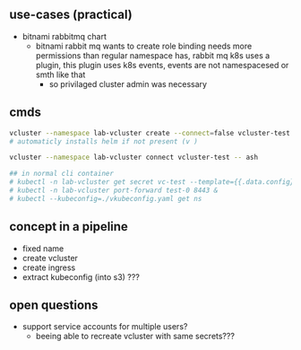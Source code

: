 
## use-cases (practical)
- bitnami rabbitmq chart
  - bitnami rabbit mq wants to create role binding needs more permissions than regular namespace has, rabbit mq k8s uses a plugin, this plugin uses k8s events, events are not namespacesed or smth like that
    - so privilaged cluster admin was necessary

## cmds
``` bash
vcluster --namespace lab-vcluster create --connect=false vcluster-test
# automaticly installs helm if not present (v )

vcluster --namespace lab-vcluster connect vcluster-test -- ash

## in normal cli container
# kubectl -n lab-vcluster get secret vc-test --template={{.data.config}} | base64 -d > vkubeconfig.yaml
# kubectl -n lab-vcluster port-forward test-0 8443 &
# kubectl --kubeconfig=./vkubeconfig.yaml get ns

```

## concept in a pipeline

- fixed name
- create vcluster
- create ingress
- extract kubeconfig (into s3) ???

## open questions

- support service accounts for multiple users?
  - beeing able to recreate vcluster with same secrets???

